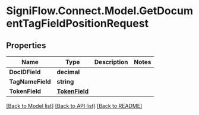 
# SigniFlow.Connect.Model.GetDocumentTagFieldPositionRequest

## Properties

Name | Type | Description | Notes
------------ | ------------- | ------------- | -------------
**DocIDField** | **decimal** |  | 
**TagNameField** | **string** |  | 
**TokenField** | [**TokenField**](TokenField.md) |  | 

[[Back to Model list]](../README.md#documentation-for-models)
[[Back to API list]](../README.md#documentation-for-api-endpoints)
[[Back to README]](../README.md)

